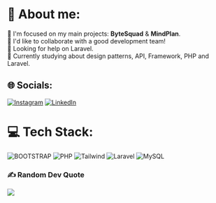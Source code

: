 # 💫 About me:
🔭 I'm focused on my main projects: **ByteSquad** & **MindPlan**.<br>👯 I'd like to collaborate with a good development team!<br>🤝 Looking for help on Laravel.<br>🌱 
Currently studying about design patterns, API, Framework, PHP and Laravel.


## 🌐 Socials:
[![Instagram](https://img.shields.io/badge/Instagram-%23E4405F.svg?logo=Instagram&logoColor=white)](https://instagram.com/ehomachado) [![LinkedIn](https://img.shields.io/badge/LinkedIn-%230077B5.svg?logo=linkedin&logoColor=white)](https://linkedin.com/in/eduardohcm) 

# 💻 Tech Stack:
![BOOTSTRAP](https://img.shields.io/badge/Bootstrap-563D7C?style=for-the-badge&logo=bootstrap&logoColor=white)  ![PHP](https://img.shields.io/badge/PHP-777BB4?style=for-the-badge&logo=php&logoColor=white) ![Tailwind](https://img.shields.io/badge/tailwindcss-%2338B2AC.svg?style=for-the-badge&logo=tailwind-css&logoColor=white) ![Laravel](https://img.shields.io/badge/laravel-%23FF2D20.svg?style=for-the-badge&logo=laravel&logoColor=white) ![MySQL](https://img.shields.io/badge/MySQL-00000F?style=for-the-badge&logo=mysql&logoColor=white)



### ✍️ Random Dev Quote
![](https://quotes-github-readme.vercel.app/api?type=horizontal&theme=tokyonight)

<!-- Proudly created with GPRM ( https://gprm.itsvg.in ) -->
